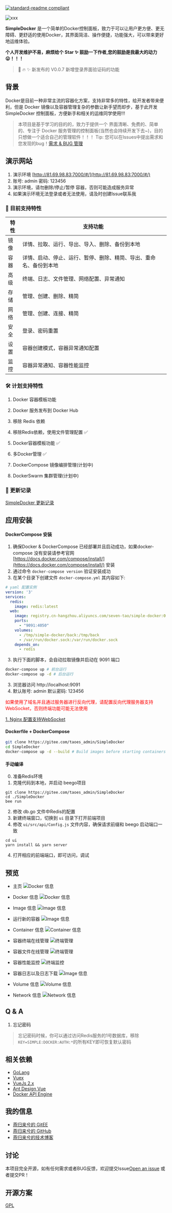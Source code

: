 [![standard-readme compliant](https://img.shields.io/badge/readme%20style-standard-brightgreen.svg?style=flat-square)](https://github.com/RichardLitt/standard-readme)

    
![xxx](./img/icon.png)


**SimpleDocker** 是一个简单的Docker控制面板，致力于可以让用户更方便、更无障碍、更舒适的使用Docker，其界面简洁、操作便捷，功能强大，可以带来更好地运维体验。

**个人开发维护不易，麻烦给个 Star ✨ 鼓励一下作者,您的鼓励是我最大的动力 😛！！！**

> 🎉 🔥 ✨ 新发布的 V0.0.7 新增登录界面验证码的功能

## 背景

Docker是目前一种非常主流的容器化方案，支持非常多的特性，给开发者带来便利，但是 Docker 镜像以及容器管理复杂的参数让新手望而却步，基于此开发 SimpleDocker 控制面板，方便新手和相关的运维同学使用!!!

> 本项目是基于学习的目的的，致力于提供一个 界面清晰、免费的、简单的、专注于 Docker 服务管理的控制面板(当然也会持续开发下去~)，目的只想做一个适合自己的管理软件！！！
> Tip: 您可以在Issues中提出需求和您发现的bug！[需求 & BUG 管理](https://github.com/taoes/SimpleDocker/issues)

## 演示网站
1. 演示环境 [http://81.69.98.83:7000/#/](http://81.69.98.83:7000/#/)
2. 账号: admin 密码: 123456
3. 演示环境，请勿删除/停止/暂停 容器，否则可能造成服务异常
4. 如果演示环境无法登录或者无法使用，请及时创建Issue联系我



### 🎉 目前支持特性

| 特性 | 支持功能                                               |
| ---- | ------------------------------------------------------ |
| 镜像 | 详情、拉取、运行、导出、导入、删除、备份到本地                     |
| 容器 | 详情、启动、停止、运行、暂停、删除、精简、导出、重命名、备份到本地 |
| 高级 | 终端、日志、文件管理、网络配置、异常通知               |
| 存储 | 管理、创建、删除、精简                                 |
| 网络 | 管理、创建、连接、精简                                 |
| 安全 | 登录、密码重置                                         |
| 设置 | 容器创建模式，容器异常通知配置                         |
| 监控 | 容器异常通知、容器性能监控                             |

### 🛠 计划支持特性

1. Docker 容器模板功能
2. Docker 服务发布到 Docker Hub
3. 移除 Redis 依赖

0. 移除Redis依赖，使用文件管理配置 ✅
1. Docker容器模板功能 ✅
2. 多Docker管理 ✅
3. DockerCompose 镜像编排管理(计划中)
4. DockerSwarm 集群管理(计划中)

### 📔 更新记录

[SimpleDocker 更新记录](./doc/update.md)

## 应用安装

#### DockerCompose 安装

1. 确保Docker & DockerCompose 已经部署并且启动成功，如果docker-compose 没有安装请参考官网 [https://docs.docker.com/compose/install/](https://docs.docker.com/compose/install/) 安装
2. 通过命令 `docker-compose version` 验证安装成功     
3. 在某个目录下创建文件 `docker-compose.yml` 其内容如下: 
```yaml
# yaml 配置实例
version: '3'
services:
  redis:
    image: redis:latest
  web:
    image: registry.cn-hangzhou.aliyuncs.com/seven-tao/simple-docker:0.0.7.1
    ports:
      - "9091:4050"
    volumes:
      - /tmp/simple-docker/back:/tmp/back
      - /var/run/docker.sock:/var/run/docker.sock
    depends_on:
      - redis
```   

3. 执行下面的脚本，会自动拉取镜像并启动在 9091 端口

```sh
docker-compose up # 前台运行
docker-compose up -d # 后台运行
```

3. 浏览器访问 http://localhost:9091
4. 默认账号: admin 默认密码: 123456

<span style='color:red'>如果使用了域名并且通过服务器进行反向代理，请配置反向代理服务器支持  WebSocket，否则终端功能可能无法使用</span>

[1. Nginx 配置支持WebSocket](https://www.xncoding.com/2018/03/12/fullstack/nginx-websocket.html)

#### Dockerfile + DockerCompose

```bash
git clone https://gitee.com/taoes_admin/SimpleDocker
cd SimpleDocker
docker-compose up -d --build # Build images before starting containers
```

#### 手动编译

0. 准备Redis环境
1. 克隆代码到本地，并启动 beego项目

```shell
git clone https://gitee.com/taoes_admin/SimpleDocker
cd ./SimpleDocker
bee run
```
2. 修改 db.go 文件中Redis的配置
3. 新建终端窗口，切换到 `ui` 目录下打开前端项目
4. 修改 `ui/src/api/Config.js` 文件内容，确保请求前缀和 beego 启动端口一致

```shell
cd ui
yarn install && yarn server
```

4. 打开相应的前端端口，即可访问，调试

## 预览

+ 主页
  ![Docker 信息](./img/home.jpg)

+ Docker 信息
  ![Docker 信息](./img/info.png)
  
+ Image 信息
  ![Image 信息](./img/image.png)

+ 运行新的容器
  ![Image 信息](./img/runContainer.png)

+ Container 信息
  ![Container 信息](./img/container.png)

+ 容器终端在线管理
  ![终端管理](./img/terminal.png)

+ 容器文件在线管理
  ![终端管理](./img/file.png)

+ 容器性能监控
  ![终端监控](./img/monitor.png)

+ 容器日志以及日志下载
  ![Image 信息](./img/containerLog.png)

+ Volume 信息
  ![Volume 信息](./img/volume.png)

+ Network 信息
  ![Network 信息](./img/network.png)

## Q & A

1. 忘记密码

> 忘记密码时候，你可以通过访问Redis服务的1号数据库，移除  `KEY=SIMPLE:DOCKER:AUTH:*`的所有KEY即可恢复默认密码

## 相关依赖

- [GoLang](https://golang.org/)
- [Vuex](https://vuex.vuejs.org/)
- [VueJs 2.x](https://vuejs.org/)
- [Ant Design Vue](https://www.antdv.com/docs/vue/introduce-cn/)
- [Docker API Engine](https://docs.docker.com/engine/api/sdk/)

## 我的信息

+ [燕归来兮的 GitEE ](https://gitee.com/taoes_admin)
+ [燕归来兮的 GitHub](https://github.com/taoes)
+ [燕归来兮的技术博客](https://www.zhoutao123.com)

## 讨论

本项目完全开源，如有任何需求或者BUG反馈，欢迎提交Issue[Open an issue](https://github.com/taoes/SimpleDocker/issues/new) 或者提交PR！

## 开源方案

[GPL](./LICENSE)
